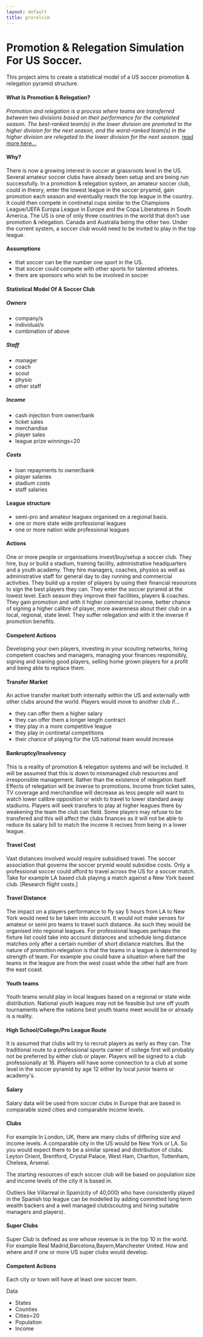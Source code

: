 ```yaml
---
layout: default
title: prorelsim
---
```

# [](#header-1)Promotion & Relegation Simulation For US Soccer.

This project aims to create a statistical model of a US soccer promotion & relegation pyramid structure. 

#### [](#header-4)What Is Promotion & Relegation?
*Promotion and relegation is a process where teams are transferred between two divisions based on their performance for the completed season. The best-ranked team(s) in the lower division are promoted to the higher division for the next season, and the worst-ranked team(s) in the higher division are relegated to the lower division for the next season.* [read more here...](https://en.wikipedia.org/wiki/Promotion_and_relegation)

#### [](#header-4)Why?
There is now a growing interest in soccer at grassroots level in the US. Several amateur soccer clubs have already been setup and are being run successfully. In a promotion & relegation system, an amateur soccer club, could in theory, enter the lowest league in the soccer pryamid, gain promotion each season and eventually reach the top league in the country. It could then compete in continetal cups similar to the Champions League/UEFA Europa League in Europe and the Copa Liberatores in South America. The US is one of only three countries in the world that don't use promotion & relegation. Canada and Australia being the other two. Under the current system, a soccer club would need to be invited to play in the top league. 

#### [](#header-4)Assumptions

*   that soccer can be the number one sport in the US.
*   that soccer could compete with other sports for talented athletes.
*   there are sponsors who wish to be involved in soccer

#### [](#header-4)Statistical Model Of A Soccer Club

##### [](#header-5)Owners
*   company/s
*   individual/s
*   combination of above

##### [](#header-5)Staff
*   manager
*   coach
*   scout
*   physio
*   other staff

##### [](#header-5)Income
*   cash injection from owner/bank
*   ticket sales
*   merchandise
*   player sales
*   league prize winnings=20

##### [](#header-5)Costs
*   loan repayments to owner/bank
*   player salaries
*   stadium costs
*   staff salaries

#### [](#header-4)League structure
*   semi-pro and amateur leagues organised on a regional basis.
*   one or more state wide professional leagues
*   one or more nation wide professional leagues

#### [](#header-4)Actions
One or more people or organisations invest/buy/setup a soccer club. They hire, buy or build a stadium, training facility, administrative headquarters and a youth academy. They hire managers, coaches, physios as well as administrative staff for general day to day running and commercial activities. They build up a roster of players by using their financial resources to sign the best players they can. They enter the soccer pyramid at the lowest level. Each season they improve their facilities, players & coaches. They gain promotion and with it higher commercial income, better chance of signing a higher calibre of player, more awareness about their club on a local, regional, state level. They suffer relegation and with it the inverse if promotion benefits.

#### [](#header-4)Competent Actions
Developing your own players, investing in your scouting networks, hiring competent coaches and managers, managing your finances responsibly, signing and loaning good players, selling home grown players for a profit and being able to replace them.

#### [](#header-4)Transfer Market
An active transfer market both internally within the US and externally with other clubs around the world. 
Players would move to another club if...

- they can offer them a higher salary
- they can offer them a longer length contract
- they play in a more competitive league 
- they play in continetal competitions
- their chance of playing for the US national team would increase
	
#### [](#header-4)Bankruptcy/Insolvency
This is a reality of promotion & relegation systems and will be included. It will be assumed that this is down to mismanaged club resources and irresponsible management. Rather than the existence of relegation itself. Effects of relegation will be inverse to promotions. Income from ticket sales, TV coverage and merchandise will decrease as less people will want to watch lower calibre opposition or wish to travel to lower standard away stadiums. Players will seek transfers to play at higher leagues there by weakening the team the club can field. Some players may refuse to be transfered and this will affect the clubs finances as it will not be able to reduce its salary bill to match the income it recives from being in a lower league.

#### [](#header-4)Travel Cost
Vast distances involved would require subsidised travel. The soccer association that governs the soccer prymid would subsidise costs. Only a professional soccer could afford to travel across the US for a soccer match. Take for example LA based club playing a match against a New York based club. [Research flight costs.]

#### [](#header-4)Travel Distance
The impact on a players performance to fly say 5 hours from LA to New York would need to be taken into account. It would not make senses for amateur or semi pro teams to travel such distance. As such they would be organised into regional leagues. For professional leagues perhaps the fixture list could take into account distances and schedule long distance matches only after a certain number of short distance matches. But the nature of promotion relegation is that the teams in a league is determined by strength of team. For example you could have a situation where half the teams in the league are from the west coast while the other half are from the east coast.

#### [](#header-4)Youth teams
Youth teams would play in local leagues based on a regional or state wide distribution. National youth leagues may not be feasible but one off youth tournaments where the nations best youth teams meet would be or already is a reality.

#### [](#header-4)High School/College/Pro League Route
It is assumed that clubs will try to recruit players as early as they can. The traditional route to a professional sports career of college first will probably not be preferred by either club or player. Players will be signed to a club professionally at 18. Players will have some connection to a club at some level in the soccer pyramid by age 12 either by local junior teams or academy's.

#### [](#header-4)Salary
Salary data will be used from soccer clubs in Europe that are based in comparable sized cities and comparable income levels.

#### [](#header-4)Clubs
For example In London, UK, there are many clubs of differing size and income levels. A comparable city in the US would be New York or LA. So you would expect there to be a similar spread and distribution of clubs. Leyton Orient, Brentford, Crystal Palace, West Ham, Charlton, Tottenham, Chelsea, Arsenal.

The starting resources of each soccer club will be based on population size and income levels of the city it is based in.

Outliers like Villarreal in Spain(city of 40,000) who have consistently played in the Spanish top league can be modelled by adding committed long term wealth backers and a well managed club(scouting and hiring suitable managers and players).

#### [](#header-4)Super Clubs 
Super Club is defined as one whose revenue is in the top 10 in the world. For example Real Madrid,Barcelona,Bayern,Manchester United. How and where and if one or more US super clubs would develop.

#### [](#header-4)Competent Actions

Each city or town will have at least one soccer team.

Data
- States
- Counties
- Cities=20
- Population
- Income
